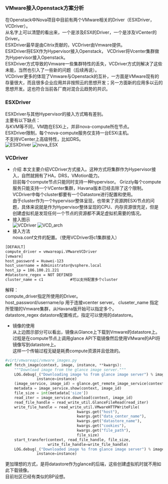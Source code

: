 ### VMware接入Openstack方案分析  
在Openstack中Nova项目中目前有两个VMware相关的Driver（ESXDriver，VCDriver）。  
从名字上可以清楚的看出来，一个是涉及ESX的Driver，一个是涉及VCenter的Driver。  
ESXDriver最早是由Citrix贡献的，VCDriver由Vmware提供。  
ESXDriver将ESX作为Hypervisor接入Openstack， VCDriver将Vcenter集群做为Hypervisor接入Openstack。  
ESXDriver方式导致的Vmware一些集群特性的丢失，VCDriver方式则解决了这些未能，当然也引入了一些新的问题（后续再说）。  
VCDriver更多的体现了Vmware与Openstack的互补，一方面是VMware现有的存量很大，而且很多企业应用并非按照云的思想开发；另一方面新的应用多以云的思想开发。这也符合当前各厂商对混合云趋势的共识。  

### ESXDriver    
ESXDriver与其他Hypervisor的接入方式略有差别。  
主要有以下缺点：  
与KVM等不同，VM跑在ESXi上，并非nova-compute所在节点。  
ESXDriver限制，每个nova-compute服务仅支持一台ESXi主机。    
不支持VCenter上高级特性，比如DRS。   
![ESXDriver](http://openstack-huawei.github.io/images/blog/openstack-vsphere/image007.png)
![nova_ESX](http://openstack-huawei.github.io/images/blog/openstack-vsphere/image009.png)
### VCDriver 
+ 介绍
本文主要介绍VCDriver方式接入。这种方式将集群作为Hypervisor接入，自然就拥有了HA，DRS，VMotion能力。      
目前每个compute节点只能同时支持一种hypervisor。
Grizzly每个compute服务只能支持一个VCenter集群，Havana版本已经去除了这个限制。  
VCDriver中每个cluster都要有一个Datastore进行配置和使用。  
由于cluster作为一个hypervisor整体呈现，也带来了资源跨ESXi节点的问题，具体来说就是作为Hypervisor整体呈现的CPU、内存资源很充足，但是创建虚拟机是发现任何一个节点的资源都不满足虚拟机需要的情况。    
+ 接入图示  
![VCDriver](http://openstack-huawei.github.io/images/blog/openstack-vsphere/image011.png)
![VCD_arch](http://varchitectthoughts.files.wordpress.com/2013/06/vsphere-with-nova-arch.jpeg)
+ 接入方法  
nova.conf文件的配置。（使用VCDriver将c1集群接入）  
```xml
[DEFAULT]  
compute_driver = vmwareapi.VMwareVCDriver  
[vmware]  
host_password = Huawei-123  
host_username = Administrator@vsphere.local  
host_ip = 186.100.21.221  
#datastore_regex = NOT DEFINED  
cluster_name = c1            #可以支持配置多个cluster   
```
解释：  
compute_driver指定所使用的Driver。  
host_password/username/ip 用于连接vcenter server。
cluseter_name 指定所管理的Vmware集群，从Havana版开始可以指定多个。    
datastore_regex datastore配置格式，指定可以使用的datastore。  

+ 镜像的使用  
从上边图示部分可以看出，镜像从Glance上下载到Vmware的datastore上。  
过程是在compute节点上调用glance API下载镜像然后使用VMware的API将镜像写到datastore上。  
这样一个传输过程无疑是耗费compute资源并且低效的。  
```python
#virt/vmwareapi/vmware_images.py
def fetch_image(context, image, instance, **kwargs):
    """Download image from the glance image server."""
    LOG.debug(_("Downloading image %s from glance image server") % image,
              instance=instance)
    (image_service, image_id) = glance.get_remote_image_service(context, image)
    metadata = image_service.show(context, image_id)
    file_size = int(metadata['size'])
    read_iter = image_service.download(context, image_id)
    read_file_handle = read_write_util.GlanceFileRead(read_iter)
    write_file_handle = read_write_util.VMwareHTTPWriteFile(
                                kwargs.get("host"),
                                kwargs.get("data_center_name"),
                                kwargs.get("datastore_name"),
                                kwargs.get("cookies"),
                                kwargs.get("file_path"),
                                file_size)
    start_transfer(context, read_file_handle, file_size,
                   write_file_handle=write_file_handle)
    LOG.debug(_("Downloaded image %s from glance image server") % image,
              instance=instance)
```
更加理想的方式，是将datastore作为glance的后端，这些创建虚拟机时就不用如此下载镜像。  
目前社区已经有类似的BP设想。  
